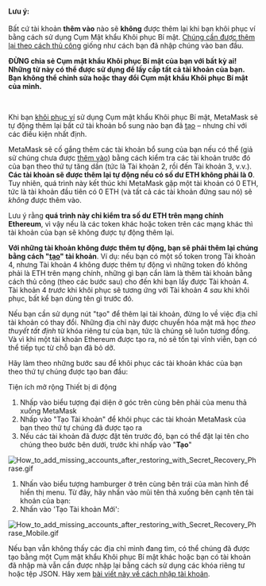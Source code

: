 
#### Lưu ý:


Bất cứ tài khoản **thêm vào** nào sẽ **không** được thêm lại khi bạn khôi phục ví bằng cách sử dụng Cụm Mật khẩu Khôi phục Bí mật. [Chúng cần được thêm lại theo cách thủ công](https://support.metamask.io/hc/en-us/articles/360015489331) giống như cách bạn đã nhập chúng vào ban đầu.



**ĐỪNG chia sẻ Cụm mật khẩu Khôi phục Bí mật của bạn với bất kỳ ai! Những từ này có thể được sử dụng để lấy cắp tất cả tài khoản của bạn. Bạn không thể chỉnh sửa hoặc thay đổi Cụm mật khẩu Khôi phục Bí mật của mình.**


 


Khi bạn [khôi phục ví](https://support.metamask.io/hc/en-us/articles/360015289612-How-to-restore-your-MetaMask-account-from-Seed-Phrase-Secret-Recovery-Phrase) sử dụng Cụm mật khẩu Khôi phục Bí mật, MetaMask sẽ tự động thêm lại bất cứ tài khoản bổ sung nào bạn đã [tạo](https://support.metamask.io/hc/en-us/articles/360015289452) – nhưng chỉ với các điều kiện nhất định.


MetaMask sẽ cố gắng thêm các tài khoản bổ sung của bạn nếu có thể (giả sử chúng chưa được [thêm vào](https://support.metamask.io/hc/en-us/articles/360015289932)) bằng cách kiểm tra các tài khoản trước đó của bạn theo thứ tự tăng dần (tức là Tài khoản 2, rồi đến Tài khoản 3, v.v.). **Các tài khoản sẽ được thêm lại tự động nếu có số dư ETH không phải là 0**. Tuy nhiên, quá trình này kết thúc khi MetaMask gặp một tài khoản có 0 ETH, tức là tài khoản đầu tiên có 0 ETH (và tất cả các tài khoản đứng sau nó) sẽ *không* được thêm vào.


Lưu ý rằng **quá trình này chỉ kiểm tra số dư ETH trên mạng chính Ethereum**, vì vậy nếu là các token khác hoặc token trên các mạng khác thì tài khoản của bạn sẽ không được tự động thêm lại.


**Với những tài khoản không được thêm tự động, bạn sẽ phải thêm lại chúng bằng cách "[tạo](https://support.metamask.io/hc/en-us/articles/360015289452)" tài khoản**. Ví dụ: nếu bạn có một số token trong Tài khoản 4, nhưng Tài khoản 4 không được thêm tự động vì những token đó không phải là ETH trên mạng chính, những gì bạn cần làm là thêm tài khoản bằng cách thủ công (theo các bước sau) cho đến khi bạn lấy được Tài khoản 4. Tài khoản 4 *trước* khi khôi phục sẽ tương ứng với Tài khoản 4 *sau* khi khôi phục, bất kể bạn dùng tên gì trước đó.


Nếu bạn cần sử dụng nút "tạo" để thêm lại tài khoản, đừng lo về việc địa chỉ tài khoản có thay đổi. Những địa chỉ này được chuyển hóa mật mã học *theo thuyết tất định* từ khóa riêng tư của bạn, tức là chúng sẽ luôn tương đồng. Và vì khi một tài khoản Ethereum được tạo ra, nó sẽ tồn tại vĩnh viễn, bạn có thể tiếp tục từ chỗ bạn đã bỏ dở.


Hãy làm theo những bước sau để khôi phục các tài khoản khác của bạn theo thứ tự chúng được tạo ban đầu:




Tiện ích mở rộng Thiết bị di động


1. Nhấp vào biểu tượng đại diện ở góc trên cùng bên phải của menu thả xuống MetaMask
2. Nhấp vào "Tạo Tài khoản" để khôi phục các tài khoản MetaMask của bạn theo thứ tự chúng đã được tạo ra
3. Nếu các tài khoản đã được đặt tên trước đó, bạn có thể đặt lại tên cho chúng theo bước bên dưới, trước khi nhấp vào "**Tạo**"


![How_to_add_missing_accounts_after_restoring_with_Secret_Recovery_Phrase.gif](https://support.metamask.io/hc/article_attachments/9026739981083/How_to_add_missing_accounts_after_restoring_with_Secret_Recovery_Phrase.gif)




1. Nhấn vào biểu tượng hamburger ở trên cùng bên trái của màn hình để hiển thị menu. Từ đây, hãy nhấn vào mũi tên thả xuống bên cạnh tên tài khoản của bạn:
2. Nhấn vào 'Tạo Tài khoản Mới':


![How_to_add_missing_accounts_after_restoring_with_Secret_Recovery_Phrase_Mobile.gif](https://support.metamask.io/hc/article_attachments/9027058464027/How_to_add_missing_accounts_after_restoring_with_Secret_Recovery_Phrase_Mobile.gif)




Nếu bạn vẫn không thấy các địa chỉ mình đang tìm, có thể chúng đã được tạo bằng một Cụm mật khẩu Khôi phục Bí mật khác hoặc bạn có tài khoản đã nhập mà vẫn cần được nhập lại bằng cách sử dụng các khóa riêng tư hoặc tệp JSON. Hãy xem [bài viết này về cách nhập tài khoản](https://support.metamask.io/hc/en-us/articles/360015489331-Importing-an-Account). 

